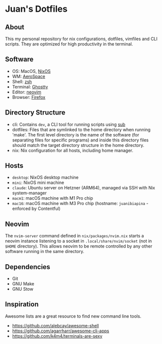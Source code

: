 # Juan's Dotfiles

## About

This my personal repository for nix configurations, dotfiles, vimfiles and CLI scripts.
They are optimized for high productivity in the terminal.

## Software

- OS: MacOS, [NixOS](https://nixos.org/)
- WM: [AeroSpace](https://github.com/nikitabobko/AeroSpace)
- Shell: [zsh](https://wiki.archlinux.org/title/Zsh)
- Terminal: [Ghostty](https://ghostty.org/)
- Editor: [neovim](https://neovim.io/)
- Browser: [Firefox](https://www.mozilla.org/en-US/firefox/developer/)

## Directory Structure

- cli: Contains `dev`, a CLI tool for running scripts using [sub](https://github.com/juanibiapina/sub)
- dotfiles: Files that are symlinked to the home directory when running 'make'. The first level directory is the name of the software (for separating files for specific programs) and inside this directory files should match the target directory structure in the home directory.
- nix: Nix configuration for all hosts, including home manager.

## Hosts

- `desktop`: NixOS desktop machine
- `mini`: NixOS mini machine
- `claude`: Ubuntu server on Hetzner (ARM64), managed via SSH with Nix system-manager
- `macm1`: macOS machine with M1 Pro chip
- `mac16`: macOS machine with M3 Pro chip (hostname: `juanibiapina` - enforced by Contentful)

## Neovim

The `nvim-server` command defined in `nix/packages/nvim.nix` starts a neovim instance listening to a socket in `.local/share/nvim/socket` (not in `$HOME` directory). This allows neovim to be remote controlled by any other software running in the same directory.

## Dependencies

- Git
- GNU Make
- GNU Stow

## Inspiration

Awesome lists are a great resource to find new command line tools.

- https://github.com/alebcay/awesome-shell
- https://github.com/agarrharr/awesome-cli-apps
- https://github.com/k4m4/terminals-are-sexy
